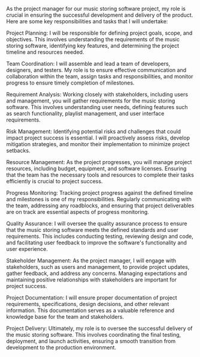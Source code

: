 As the project manager for our music storing software project, my role is crucial in ensuring the successful development and delivery of the product. Here are some key responsibilities and tasks that I will undertake:

Project Planning: I will be responsible for defining project goals, scope, and objectives. This involves understanding the requirements of the music storing software, identifying key features, and determining the project timeline and resources needed.

Team Coordination: I will assemble and lead a team of developers, designers, and testers. My role is to ensure effective communication and collaboration within the team, assign tasks and responsibilities, and monitor progress to ensure timely completion of milestones.

Requirement Analysis: Working closely with stakeholders, including users and management, you will gather requirements for the music storing software. This involves understanding user needs, defining features such as search functionality, playlist management, and user interface requirements.

Risk Management: Identifying potential risks and challenges that could impact project success is essential. I will proactively assess risks, develop mitigation strategies, and monitor their implementation to minimize project setbacks.

Resource Management: As the project progresses, you will manage project resources, including budget, equipment, and software licenses. Ensuring that the team has the necessary tools and resources to complete their tasks efficiently is crucial to project success.

Progress Monitoring: Tracking project progress against the defined timeline and milestones is one of my responsibilities. Regularly communicating with the team, addressing any roadblocks, and ensuring that project deliverables are on track are essential aspects of progress monitoring.

Quality Assurance: I will oversee the quality assurance process to ensure that the music storing software meets the defined standards and user requirements. This includes conducting testing, reviewing design and code, and facilitating user feedback to improve the software's functionality and user experience.

Stakeholder Management: As the project manager, I will engage with stakeholders, such as users and management, to provide project updates, gather feedback, and address any concerns. Managing expectations and maintaining positive relationships with stakeholders are important for project success.

Project Documentation: I will ensure proper documentation of project requirements, specifications, design decisions, and other relevant information. This documentation serves as a valuable reference and knowledge base for the team and stakeholders.

Project Delivery: Ultimately, my role is to oversee the successful delivery of the music storing software. This involves coordinating the final testing, deployment, and launch activities, ensuring a smooth transition from development to the production environment.